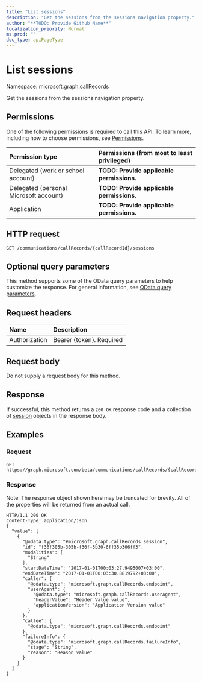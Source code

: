 ```yaml
---
title: "List sessions"
description: "Get the sessions from the sessions navigation property."
author: "**TODO: Provide Github Name**"
localization_priority: Normal
ms.prod: ""
doc_type: apiPageType
---
```


# List sessions

Namespace: microsoft.graph.callRecords

Get the sessions from the sessions navigation property.

## Permissions
One of the following permissions is required to call this API. To learn more, including how to choose permissions, see [Permissions](/concepts/permissions-reference.md).

|Permission type|Permissions (from most to least privileged)|
|:---|:---|
|Delegated (work or school account)|**TODO: Provide applicable permissions.**|
|Delegated (personal Microsoft account)|**TODO: Provide applicable permissions.**|
|Application|**TODO: Provide applicable permissions.**|

## HTTP request
<!-- {
  "blockType": "ignored"
}
-->
``` http
GET /communications/callRecords/{callRecordId}/sessions
```

## Optional query parameters
This method supports some of the OData query parameters to help customize the response. For general information, see [OData query parameters](/graph/query-parameters).

## Request headers
|Name|Description|
|:---|:---|
|Authorization|Bearer {token}. Required|

## Request body
Do not supply a request body for this method.

## Response
If successful, this method returns a `200 OK` response code and a collection of [session](../resources/session.md) objects in the response body.

## Examples

### Request
<!-- {
  "blockType": "request",
  "name": "get_session"
}
-->
``` http
GET https://graph.microsoft.com/beta/communications/callRecords/{callRecordId}/sessions
```

### Response
Note: The response object shown here may be truncated for brevity. All of the properties will be returned from an actual call.
<!-- {
  "blockType": "response",
  "truncated": true,
  "@odata.type": "collection(microsoft.graph.callrecords.session)"
}
-->
``` http
HTTP/1.1 200 OK
Content-Type: application/json
{
  "value": [
    {
      "@odata.type": "#microsoft.graph.callRecords.session",
      "id": "f36f305b-305b-f36f-5b30-6ff35b306ff3",
      "modalities": [
        "String"
      ],
      "startDateTime": "2017-01-01T00:03:27.9495007+03:00",
      "endDateTime": "2017-01-01T00:03:30.8819792+03:00",
      "caller": {
        "@odata.type": "microsoft.graph.callRecords.endpoint",
        "userAgent": {
          "@odata.type": "microsoft.graph.callRecords.userAgent",
          "headerValue": "Header Value value",
          "applicationVersion": "Application Version value"
        }
      },
      "callee": {
        "@odata.type": "microsoft.graph.callRecords.endpoint"
      },
      "failureInfo": {
        "@odata.type": "microsoft.graph.callRecords.failureInfo",
        "stage": "String",
        "reason": "Reason value"
      }
    }
  ]
}
```

